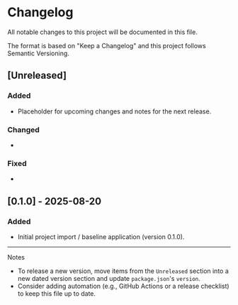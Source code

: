 # Changelog

All notable changes to this project will be documented in this file.

The format is based on "Keep a Changelog" and this project follows Semantic Versioning.

## [Unreleased]

### Added

- Placeholder for upcoming changes and notes for the next release.

### Changed

-

### Fixed

-

## [0.1.0] - 2025-08-20

### Added

- Initial project import / baseline application (version 0.1.0).

---

Notes
- To release a new version, move items from the `Unreleased` section into a new dated version section and update `package.json`'s `version`.
- Consider adding automation (e.g., GitHub Actions or a release checklist) to keep this file up to date.

